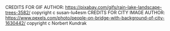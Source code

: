 CREDITS FOR GIF AUTHOR: https://pixabay.com/gifs/rain-lake-landscape-trees-3582/  copyright c susan-lu4esm
CREDITS FOR CITY IMAGE AUTHOR: https://www.pexels.com/photo/people-on-bridge-with-background-of-city-1630442/ copyright c Norbert Kundrak